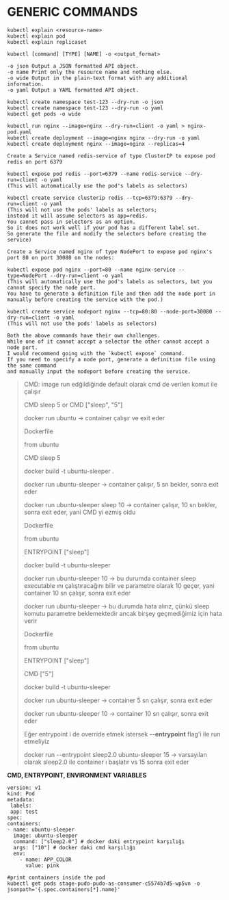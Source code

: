 # GENERIC COMMANDS

```
kubectl explain <resource-name>
kubectl explain pod
kubectl explain replicaset
```

```
kubectl [command] [TYPE] [NAME] -o <output_format>

-o json Output a JSON formatted API object.
-o name Print only the resource name and nothing else.
-o wide Output in the plain-text format with any additional information.
-o yaml Output a YAML formatted API object.

kubectl create namespace test-123 --dry-run -o json
kubectl create namespace test-123 --dry-run -o yaml
kubectl get pods -o wide
```

```
kubectl run nginx --image=nginx --dry-run=client -o yaml > nginx-pod.yaml
kubectl create deployment --image=nginx nginx --dry-run -o yaml
kubectl create deployment nginx --image=nginx --replicas=4
```

```
Create a Service named redis-service of type ClusterIP to expose pod redis on port 6379

kubectl expose pod redis --port=6379 --name redis-service --dry-run=client -o yaml
(This will automatically use the pod's labels as selectors)

kubectl create service clusterip redis --tcp=6379:6379 --dry-run=client -o yaml 
(This will not use the pods' labels as selectors; 
instead it will assume selectors as app=redis. 
You cannot pass in selectors as an option. 
So it does not work well if your pod has a different label set. 
So generate the file and modify the selectors before creating the service)
```

```
Create a Service named nginx of type NodePort to expose pod nginx's port 80 on port 30080 on the nodes:

kubectl expose pod nginx --port=80 --name nginx-service --type=NodePort --dry-run=client -o yaml
(This will automatically use the pod's labels as selectors, but you cannot specify the node port. 
You have to generate a definition file and then add the node port in manually before creating the service with the pod.)

kubectl create service nodeport nginx --tcp=80:80 --node-port=30080 --dry-run=client -o yaml
(This will not use the pods' labels as selectors)

Both the above commands have their own challenges. 
While one of it cannot accept a selector the other cannot accept a node port. 
I would recommend going with the `kubectl expose` command. 
If you need to specify a node port, generate a definition file using the same command 
and manually input the nodeport before creating the service.
```

> CMD: image run edğildiğinde default olarak cmd de verilen komut ile çalışır
> 
> CMD sleep 5 or CMD ["sleep", "5"]
> 
> docker run ubuntu -> container çalışır ve exit eder
> 
> Dockerfile
> 
> from ubuntu
> 
> CMD sleep 5
> 
> docker build -t ubuntu-sleeper .
> 
> docker run ubuntu-sleeper -> container çalışır, 5 sn bekler, sonra exit eder
> 
> docker run ubuntu-sleeper sleep 10 -> container çalışır, 10 sn bekler, sonra exit eder, yani CMD yi ezmiş oldu
> 
> Dockerfile
> 
> from ubuntu
> 
> ENTRYPOINT ["sleep"]
> 
> docker build -t ubuntu-sleeper
> 
> docker run ubuntu-sleeper 10 -> bu durumda container sleep executable ını çalıştıracağını bilir ve parametre olarak 10 geçer, yani container 10 sn çalışır, sonra exit eder
> 
> docker run ubuntu-sleeper -> bu durumda hata alırız, çünkü sleep komutu parametre beklemektedir ancak birşey geçmediğimiz için hata verir
> 
> Dockerfile
> 
> from ubuntu
> 
> ENTRYPOINT ["sleep"]
> 
> CMD ["5"]
> 
> docker build -t ubuntu-sleeper
> 
> docker run ubuntu-sleeper -> container 5 sn çalışır, sonra exit eder
> 
> docker run ubuntu-sleeper 10 -> container 10 sn çalışır, sonra exit eder
> 
> Eğer entrypoint i de override etmek istersek **--entrypoint** flag'i ile run etmeliyiz
> 
> docker run --entrypoint sleep2.0 ubuntu-sleeper 15 -> varsayılan olarak sleep2.0 ile container ı başlatır vs 15 sonra exit eder

**CMD, ENTRYPOINT, ENVIRONMENT VARIABLES**

```
version: v1
kind: Pod
metadata:
 labels:
 app: test
spec: 
containers:
- name: ubuntu-sleeper
  image: ubuntu-sleeper
  command: ["sleep2.0"] # docker daki entrypoint karşılığı
  args: ["10"] # docker daki cmd karşılığı
  env:
    - name: APP_COLOR
      value: pink
```

```shell
#print containers inside the pod
kubectl get pods stage-pudo-pudo-as-consumer-c5574b7d5-wp5vn -o jsonpath='{.spec.containers[*].name}'
```
